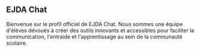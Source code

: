 ## EJDA Chat

Bienvenue sur le profil officiel de EJDA Chat. Nous sommes une équipe d'élèves dévoués à créer des outils innovants et accessibles pour faciliter la communication, l'entraide et l'apprentissage au sein de la communauté scolaire.

<!--

**Here are some ideas to get you started:**

🙋‍♀️ A short introduction - what is your organization all about?
🌈 Contribution guidelines - how can the community get involved?
👩‍💻 Useful resources - where can the community find your docs? Is there anything else the community should know?
🍿 Fun facts - what does your team eat for breakfast?
🧙 Remember, you can do mighty things with the power of [Markdown](https://docs.github.com/github/writing-on-github/getting-started-with-writing-and-formatting-on-github/basic-writing-and-formatting-syntax)
-->

